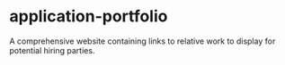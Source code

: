 # application-portfolio
A comprehensive website containing links to relative work to display for potential hiring parties.
